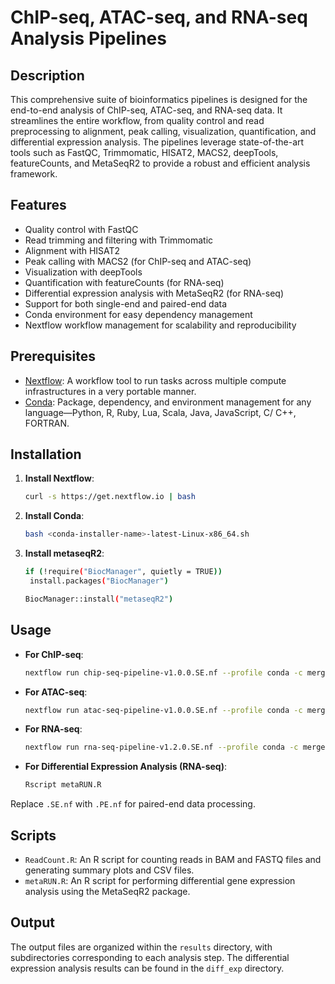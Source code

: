# ChIP-seq, ATAC-seq, and RNA-seq Analysis Pipelines

## Description
This comprehensive suite of bioinformatics pipelines is designed for the end-to-end analysis of ChIP-seq, ATAC-seq, and RNA-seq data. It streamlines the entire workflow, from quality control and read preprocessing to alignment, peak calling, visualization, quantification, and differential expression analysis. The pipelines leverage state-of-the-art tools such as FastQC, Trimmomatic, HISAT2, MACS2, deepTools, featureCounts, and MetaSeqR2 to provide a robust and efficient analysis framework.

## Features
- Quality control with FastQC
- Read trimming and filtering with Trimmomatic
- Alignment with HISAT2
- Peak calling with MACS2 (for ChIP-seq and ATAC-seq)
- Visualization with deepTools
- Quantification with featureCounts (for RNA-seq)
- Differential expression analysis with MetaSeqR2 (for RNA-seq)
- Support for both single-end and paired-end data
- Conda environment for easy dependency management
- Nextflow workflow management for scalability and reproducibility

## Prerequisites
- [Nextflow](https://www.nextflow.io/): A workflow tool to run tasks across multiple compute infrastructures in a very portable manner.
- [Conda](https://docs.conda.io/en/latest/): Package, dependency, and environment management for any language—Python, R, Ruby, Lua, Scala, Java, JavaScript, C/ C++, FORTRAN.

## Installation
1. **Install Nextflow**:
   ```bash
   curl -s https://get.nextflow.io | bash
   ```
2. **Install Conda**:
   ```bash
   bash <conda-installer-name>-latest-Linux-x86_64.sh
   ```
3. **Install metaseqR2**:
   ```bash
   if (!require("BiocManager", quietly = TRUE))
    install.packages("BiocManager")

   BiocManager::install("metaseqR2")
   ```
## Usage
- **For ChIP-seq**:
  ```bash
  nextflow run chip-seq-pipeline-v1.0.0.SE.nf --profile conda -c merge.config
  ```
- **For ATAC-seq**:
  ```bash
  nextflow run atac-seq-pipeline-v1.0.0.SE.nf --profile conda -c merge.config
  ```
- **For RNA-seq**:
  ```bash
  nextflow run rna-seq-pipeline-v1.2.0.SE.nf --profile conda -c merge.config
  ```
- **For Differential Expression Analysis (RNA-seq)**:
  ```bash
  Rscript metaRUN.R
  ```

Replace `.SE.nf` with `.PE.nf` for paired-end data processing.

## Scripts
- `ReadCount.R`: An R script for counting reads in BAM and FASTQ files and generating summary plots and CSV files.
- `metaRUN.R`: An R script for performing differential gene expression analysis using the MetaSeqR2 package.

## Output
The output files are organized within the `results` directory, with subdirectories corresponding to each analysis step. The differential expression analysis results can be found in the `diff_exp` directory.











